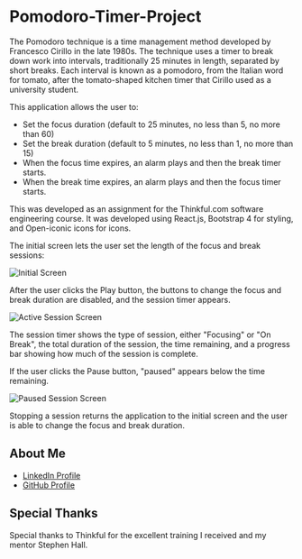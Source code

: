 # Pomodoro-Timer-Project

The Pomodoro technique is a time management method developed by Francesco Cirillo in the late 1980s.
The technique uses a timer to break down work into intervals, traditionally 25 minutes in length, separated by short breaks. Each interval is known as a pomodoro, from the Italian word for tomato, after the tomato-shaped kitchen timer that Cirillo used as a university student.

This application allows the user to:

- Set the focus duration (default to 25 minutes, no less than 5, no more than 60)
- Set the break duration (default to 5 minutes, no less than 1, no more than 15)
- When the focus time expires, an alarm plays and then the break timer starts.
- When the break time expires, an alarm plays and then the focus timer starts.

This was developed as an assignment for the Thinkful.com software engineering course. It was developed using React.js, Bootstrap 4 for styling, and Open-iconic icons for icons.

The initial screen lets the user set the length of the focus and break sessions:

![Initial Screen](https://res.cloudinary.com/strive/image/upload/w_1000,h_1000,c_limit/06ddc6bb0f6b5add9db441447000e59c-o-initial-screen.png)

After the user clicks the Play button, the buttons to change the focus and break duration are disabled, and the session timer appears.

![Active Session Screen](https://res.cloudinary.com/strive/image/upload/w_1000,h_1000,c_limit/517bceae35a5acf63fb3d20cb04733cf-ro-active-sesson.png)

The session timer shows the type of session, either "Focusing" or "On Break", the total duration of the session, the time remaining, and a progress bar showing how much of the session is complete.

If the user clicks the Pause button, "paused" appears below the time remaining.

![Paused Session Screen](https://res.cloudinary.com/strive/image/upload/w_1000,h_1000,c_limit/e179e707512486a110fbdb155a7897b4-o-paused-session.png)

Stopping a session returns the application to the initial screen and the user is able to change the focus and break duration.

## About Me

* [LinkedIn Profile](https://www.linkedin.com/in/david-arvidson/)
* [GitHub Profile](https://github.com/DavidxArvidson)

## Special Thanks

Special thanks to Thinkful for the excellent training I received and my mentor Stephen Hall.
